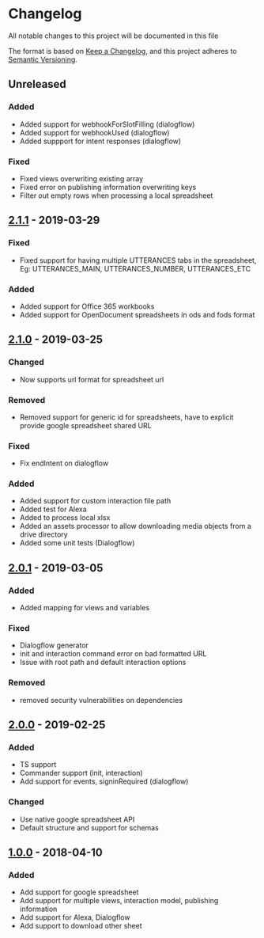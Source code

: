 # Changelog

All notable changes to this project will be documented in this file

The format is based on [Keep a Changelog](https://keepachangelog.com/en/1.0.0/),
and this project adheres to [Semantic Versioning](https://semver.org/spec/v2.0.0.html).

## Unreleased

### Added

- Added support for webhookForSlotFilling (dialogflow)
- Added support for webhookUsed (dialogflow)
- Added suppport for intent responses (dialogflow)

### Fixed

- Fixed views overwriting existing array
- Fixed error on publishing information overwriting keys
- Filter out empty rows when processing a local spreadsheet

## [2.1.1] - 2019-03-29

### Fixed

- Fixed support for having multiple UTTERANCES tabs in the spreadsheet, Eg: UTTERANCES_MAIN, UTTERANCES_NUMBER, UTTERANCES_ETC

### Added

- Added support for Office 365 workbooks
- Added support for OpenDocument spreadsheets in ods and fods format

## [2.1.0] - 2019-03-25

### Changed

- Now supports url format for spreadsheet url

### Removed

- Removed support for generic id for spreadsheets, have to explicit provide google spreadsheet shared URL

### Fixed

- Fix endIntent on dialogflow

### Added

- Added support for custom interaction file path
- Added test for Alexa
- Added to process local xlsx
- Added an assets processor to allow downloading media objects from a drive directory
- Added some unit tests (Dialogflow)

## [2.0.1] - 2019-03-05

### Added

- Added mapping for views and variables

### Fixed

- Dialogflow generator
- init and interaction command error on bad formatted URL
- Issue with root path and default interaction options

### Removed

- removed security vulnerabilities on dependencies

## [2.0.0] - 2019-02-25

### Added

- TS support
- Commander support (init, interaction)
- Add support for events, signinRequired (dialogflow)

### Changed

- Use native google spreadsheet API
- Default structure and support for schemas

## [1.0.0] - 2018-04-10

### Added

- Add support for google spreadsheet
- Add support for multiple views, interaction model, publishing information
- Add support for Alexa, Dialogflow
- Add support to download other sheet

[unreleased]: https://github.com/VoxaAI/voxa-cli/compare/2.1.1...staging
[2.1.1]: https://github.com/VoxaAI/voxa-cli/compare/2.1.0...2.1.1
[2.1.0]: https://github.com/VoxaAI/voxa-cli/compare/2.0.1...2.1.0
[2.0.1]: https://github.com/VoxaAI/voxa-cli/compare/2.0.0...2.0.1
[2.0.0]: https://github.com/VoxaAI/voxa-cli/compare/1.0.0-alpha1...2.0.0
[1.0.0]: https://github.com/VoxaAI/voxa-cli/releases/tag/1.0.0-alpha1
